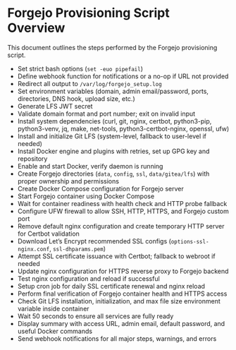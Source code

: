 # Forgejo Provisioning Script Overview

This document outlines the steps performed by the Forgejo provisioning script.

- Set strict bash options (`set -euo pipefail`)
- Define webhook function for notifications or a no-op if URL not provided
- Redirect all output to `/var/log/forgejo_setup.log`
- Set environment variables (domain, admin email/password, ports, directories, DNS hook, upload size, etc.)
- Generate LFS JWT secret
- Validate domain format and port number; exit on invalid input
- Install system dependencies (curl, git, nginx, certbot, python3-pip, python3-venv, jq, make, net-tools, python3-certbot-nginx, openssl, ufw)
- Install and initialize Git LFS (system-level, fallback to user-level if needed)
- Install Docker engine and plugins with retries, set up GPG key and repository
- Enable and start Docker, verify daemon is running
- Create Forgejo directories (`data`, `config`, `ssl`, `data/gitea/lfs`) with proper ownership and permissions
- Create Docker Compose configuration for Forgejo server
- Start Forgejo container using Docker Compose
- Wait for container readiness with health check and HTTP probe fallback
- Configure UFW firewall to allow SSH, HTTP, HTTPS, and Forgejo custom port
- Remove default nginx configuration and create temporary HTTP server for Certbot validation
- Download Let’s Encrypt recommended SSL configs (`options-ssl-nginx.conf`, `ssl-dhparams.pem`)
- Attempt SSL certificate issuance with Certbot; fallback to webroot if needed
- Update nginx configuration for HTTPS reverse proxy to Forgejo backend
- Test nginx configuration and reload if successful
- Setup cron job for daily SSL certificate renewal and nginx reload
- Perform final verification of Forgejo container health and HTTPS access
- Check Git LFS installation, initialization, and max file size environment variable inside container
- Wait 50 seconds to ensure all services are fully ready
- Display summary with access URL, admin email, default password, and useful Docker commands
- Send webhook notifications for all major steps, warnings, and errors
